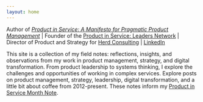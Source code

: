 ```yaml
---
layout: home
---
```

 
Author of *[Product in Service: A Manifesto for Pragmatic Product Management](https://www.productin.services/book)* | Founder of the [Product in Service: Leaders Network](https://www.productin.services/network) | Director of Product and Strategy for [Herd Consulting](https://herd.consulting/) | [LinkedIn](https://www.linkedin.com/in/scottcolfer/)

This site is a collection of my field notes: reflections, insights, and observations from my work in product management, strategy, and digital transformation. From product leadership to systems thinking, I explore the challenges and opportunities of working in complex services. Explore posts on product management, strategy, leadership, digital transformation, and a little bit about coffee from 2012-present. These notes inform my [Product in Service Month Note](https://scottcolfer.substack.com/). 
